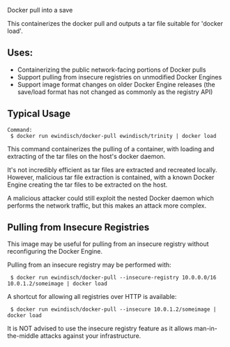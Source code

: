 Docker pull into a save

This containerizes the docker pull and outputs
a tar file suitable for 'docker load'.

Uses:
-----

* Containerizing the public network-facing portions of Docker pulls
* Support pulling from insecure registries on unmodified Docker Engines
* Support image format changes on older Docker Engine releases
  (the save/load format has not changed as commonly as the registry API)

Typical Usage
-------------

```
Command:
 $ docker run ewindisch/docker-pull ewindisch/trinity | docker load
```

This command containerizes the pulling of a container, with loading
and extracting of the tar files on the host's docker daemon.

It's not incredibly efficient as tar files are extracted and
recreated locally. However, malicious tar file extraction is
contained, with a known Docker Engine creating the tar files
to be extracted on the host.

A malicious attacker could still exploit the nested Docker
daemon which performs the network traffic, but this makes
an attack more complex.

Pulling from Insecure Registries
--------------------------------

This image may be useful for pulling from an insecure registry without
reconfiguring the Docker Engine.

Pulling from an insecure registry may be performed with:

```
 $ docker run ewindisch/docker-pull --insecure-registry 10.0.0.0/16 10.0.1.2/someimage | docker load
```

A shortcut for allowing all registries over HTTP is available:

```
 $ docker run ewindisch/docker-pull --insecure 10.0.1.2/someimage | docker load
```

It is NOT advised to use the insecure registry feature as it allows
man-in-the-middle attacks against your infrastructure.
